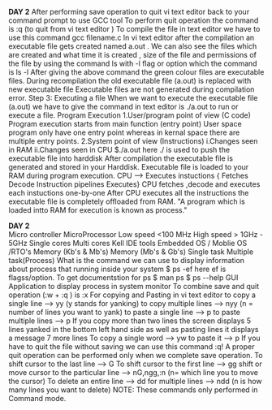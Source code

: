 **DAY 2**
After performing save operation to quit vi text editor back to your command prompt to use GCC tool 
To perform quit operation the command is
:q <enter> (to quit from vi text editor )
To compile the file in text editor we have to use this command
gcc filename.c
In vi text editor after the compilation an executable file gets created named a.out .
We can also see the files which are created and what time it is created , size of the file and permissions of the file by using the command ls with -l flag or option which the command is ls -l
After giving the above command the green colour files are executable files.
During recompilation the old executable file (a.out) is replaced with new executable file
Executable files are not generated during compilation error.
Step 3: Executing a file
When we want to execute the executable file (a.out) we have to give the command in text editor is ./a.out to run or execute a file.
Program Execution
1.User/program point of view (C code)
Program execution starts from main function (entry point)
User space program only have one entry point whereas in kernal space there are multiple entry points.
2.System point of view (Instructions)
i.Changes seen in RAM
ii.Changes seen in CPU
$./a.out here ./ is used to push the executable file into harddisk
After compilation the executable file is generated and stored in your Harddisk.
Executable file is loaded to your RAM during program execution.
CPU --> Executes instuctions
{ Fetches
  Decode         Instruction pipelines
  Executes}
CPU fetches ,decode and executes each instuctions one-by-one
After CPU executes all the instructions the executable file is completely offloaded from RAM.
"A program which is loaded intto RAM for execution is known as process."

**DAY 2**  
Micro controller                                            MicroProcessor
Low speed <100 MHz                                          High speed > 1GHz - 5GHz
Single cores                                                Multi cores
Kell IDE tools                                              Embedded OS / Moblie OS /RTO's
Memory (Kb's & Mb's)                                        Memory (Mb's & Gb's)
Single task                                                 Multiple task(Process)
What is the command we can use to display information about process that running inside your system 
$ ps -ef here ef is flagss/option.
To get documentstion for ps
$ man ps
$ ps --help
GUI Application to display process in system monitor 
To combine save and quit operation (:w + :q ) is
:x 
For copying and Pasting in vi text editor
to copy a single line --> yy  (y stands for yanking)
to copy multiple lines --> nyy (n = number of lines you want to yank)
to paste a single line --> p
to paste multiple lines --> p
If you copy more than two lines the screen displays 5 lines yanked in the bottom left hand side as well as pasting lines it displays a message 7 more lines
To copy a single word --> yw
to paste it --> p
If you have to quit the file without saving we can use this command :q!
A proper quit operation can be performed only when we complete save operation.
To shift cursor to the last line --> G
To shift cursor to the first line --> gg
shift or move cursor to the particular line --> nG,ngg,:n <enter> (n= which line you to move the cursor)
To delete an entire line --> dd 
for multiple lines --> ndd (n is how many lines you want to delete)
NOTE:
These commands only performed in Command mode.


